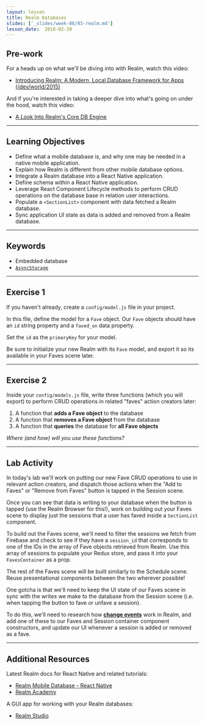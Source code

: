 ```yaml
---
layout: lesson
title: Realm Databases
slides: ['_slides/week-08/03-realm.md']
lesson_date:  2018-02-28
---
```


## Pre-work

For a heads up on what we'll be diving into with Realm, watch this video:

* [Introducing Realm: A Modern, Local Database Framework for Apps (/dev/world/2015)](https://www.youtube.com/watch?v=doCOxzl8CFM)

And if you're interested in taking a deeper dive into what's going on under the hood, watch this video:

* [A Look Into Realm's Core DB Engine](https://realm.io/news/jp-simard-realm-core-database-engine/)

---

## Learning Objectives

* Define what a mobile database is, and why one may be needed in a native mobile application.
* Explain how Realm is different from other mobile database options.
* Integrate a Realm database into a React Native application.
* Define schema within a React Native application.
* Leverage React Component Lifecycle methods to perform CRUD operations on the database base in relation user interactions.
* Populate a `<SectionList>` component with data fetched a Realm database.
* Sync application UI state as data is added and removed from a Realm database.

---

## Keywords

* Embedded database
* [`AsyncStorage`](https://facebook.github.io/react-native/docs/asyncstorage.html)

---

## Exercise 1

If you haven't already, create a `config/model.js` file in your project.

In this file, define the model for a `Fave` object. Our `Fave` objects should have an `id` string property and a `faved_on` data property.

Set the `id` as the `primaryKey` for your model.

Be sure to initialize your new Realm with its `Fave` model, and export it so its available in your Faves scene later.

---

## Exercise 2

Inside your `config/models.js` file, write three functions (which you will export) to perform CRUD operations in related "faves" action creators later:

1. A function that **adds a Fave object** to the database
2. A function that **removes a Fave object** from the database
3. A function that **queries** the database for **all Fave objects**

_Where (and how) will you use these functions?_

---

## Lab Activity

In today's lab we'll work on putting our new Fave CRUD operations to use in relevant action creators, and dispatch those actions when the "Add to Faves" or "Remove from Faves" button is tapped in the Session scene.

Once you can see that data is writing to your database when the button is tapped (use the Realm Browser for this!), work on building out your Faves scene to display just the sessions that a user has faved inside a `SectionList` component.

To build out the Faves scene, we'll need to filter the sessions we fetch from Firebase and check to see if they have a `session_id` that corresponds to one of the IDs in the array of Fave objects retrieved from Realm. Use this array of sessions to populate your Redux store, and pass it into your `FavesContainer` as a prop.

The rest of the Faves scene will be built similarly to the Schedule scene. Reuse presentational components between the two wherever possible!

One gotcha is that we'll need to keep the UI state of our Faves scene in sync with the writes we make to the database from the Session scene (i.e. when tapping the button to fave or unfave a session).

To do this, we'll need to research how **[change events](https://realm.io/docs/javascript/latest/#realm-notifications)** work in Realm, and add one of these to our Faves and Session container component constructors, and update our UI whenever a session is added or removed as a fave.

---

## Additional Resources

Latest Realm docs for React Native and related tutorials:

* [Realm Mobile Database - React Native](https://realm.io/docs/react-native/latest/)
* [Realm Academy](https://academy.realm.io/)

A GUI app for working with your Realm databases:

* [Realm Studio](https://realm.io/products/realm-studio/)
